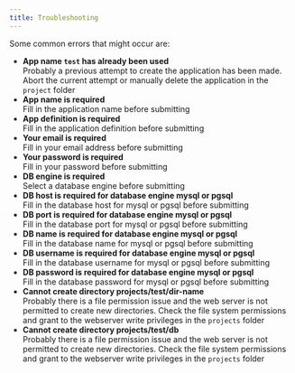 ```yaml
---
title: Troubleshooting
---
```


Some common errors that might occur are:

- **App name `test` has already been used**  
Probably a previous attempt to create the application has been made. 
Abort the current attempt or manually delete the application in the `project` folder
- **App name is required**  
Fill in the application name before submitting
- **App definition is required**  
Fill in the application definition before submitting
- **Your email is required**  
Fill in your email address before submitting
- **Your password is required**  
Fill in your password before submitting
- **DB engine is required**  
Select a database engine before submitting
- **DB host is required for database engine mysql or pgsql**  
Fill in the database host for mysql or pgsql before submitting
- **DB port is required for database engine mysql or pgsql**  
Fill in the database port for mysql or pgsql before submitting
- **DB name is required for database engine mysql or pgsql**  
Fill in the database name for mysql or pgsql before submitting
- **DB username is required for database engine mysql or pgsql**  
Fill in the database username for mysql or pgsql before submitting
- **DB password is required for database engine mysql or pgsql**  
Fill in the database password for mysql or pgsql before submitting
- **Cannot create directory projects/test/dir-name**  
Probably there is a file permission issue and the web server is not permitted to create new directories. 
Check the file system permissions and grant to the webserver write privileges in the `projects` folder
- **Cannot create directory projects/test/db**  
Probably there is a file permission issue and the web server is not permitted to create new directories. 
Check the file system permissions and grant to the webserver write privileges in the `projects` folder
